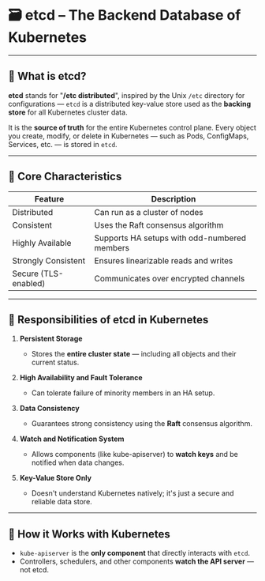 # 🗃️ etcd – The Backend Database of Kubernetes

---

## 🔹 What is etcd?

**etcd** stands for "**/etc distributed**", inspired by the Unix `/etc` directory for configurations — `etcd` is a distributed key-value store used as the **backing store** for all Kubernetes cluster data.

It is the **source of truth** for the entire Kubernetes control plane. Every object you create, modify, or delete in Kubernetes — such as Pods, ConfigMaps, Services, etc. — is stored in `etcd`.

---

## 🔹 Core Characteristics

| Feature               | Description |
|------------------------|-------------|
| Distributed            | Can run as a cluster of nodes |
| Consistent             | Uses the Raft consensus algorithm |
| Highly Available       | Supports HA setups with odd-numbered members |
| Strongly Consistent    | Ensures linearizable reads and writes |
| Secure (TLS-enabled)   | Communicates over encrypted channels |

---

## 🔹 Responsibilities of etcd in Kubernetes

1. **Persistent Storage**  
   - Stores the **entire cluster state** — including all objects and their current status.

2. **High Availability and Fault Tolerance**  
   - Can tolerate failure of minority members in an HA setup.

3. **Data Consistency**  
   - Guarantees strong consistency using the **Raft** consensus algorithm.

4. **Watch and Notification System**  
   - Allows components (like kube-apiserver) to **watch keys** and be notified when data changes.

5. **Key-Value Store Only**  
   - Doesn't understand Kubernetes natively; it's just a secure and reliable data store.

---

## 🔹 How it Works with Kubernetes

- `kube-apiserver` is the **only component** that directly interacts with `etcd`.
- Controllers, schedulers, and other components **watch the API server** — not etcd.
